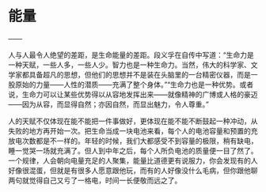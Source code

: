 # 能量

——

人与人最令人绝望的差距，是生命能量的差距。段义孚在自传中写道：“生命力是一种天赋，一些人多，一些人少。智力也是一种生命力。当然，伟大的科学家、文学家都具备超凡的思想，但他们的思想并不是装在头脑里的一台精密仪器，而是一股原始的力量——人性的潜质——充满了整个身体。”“生命力也是一种优势。或者说，生命力可以让某些优势得以从容地发挥出来——就像精神的广博或人格的豪迈——因为从容，而显得自然；亦因自然，而显出魅力，令人尊重。”

人的天赋不仅体现在能不能把一件事做好，更体现在能不能不断鼓起一种冲动，从失败的地方再开始一次。把生命当成一块电池来看，每个人的电池容量和预置的充放电次数都是不一样的。年轻的时候，我们大都感受不到容量的极限，稍有缺电，睡一觉哭一场就充满了。但人到中年之后，每个人所负电池的质量便一目了然了。一个规律，人会朝向电量充足的人聚集，能量比道德更有说服力，你会发现有的人好像很混蛋，但就是有很多人愿意跟他玩，而有的人好像没什么毛病，但你跟他聊两句就觉得自己又亏了一格电，时间一长便敬而远之了。

